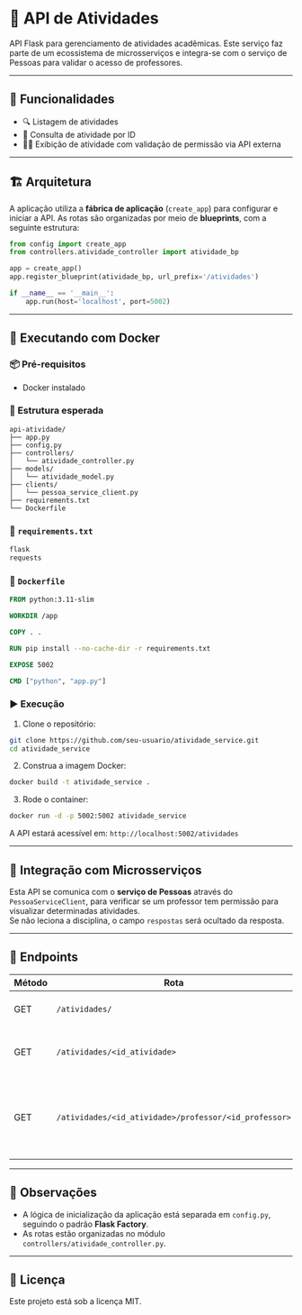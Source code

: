 # 📘 API de Atividades

API Flask para gerenciamento de atividades acadêmicas. Este serviço faz parte de um ecossistema de microsserviços e integra-se com o serviço de Pessoas para validar o acesso de professores.

---

## 📄 Funcionalidades

- 🔍 Listagem de atividades
- 📑 Consulta de atividade por ID
- 🧑‍🏫 Exibição de atividade com validação de permissão via API externa

---

## 🏗️ Arquitetura

A aplicação utiliza a **fábrica de aplicação** (`create_app`) para configurar e iniciar a API. As rotas são organizadas por meio de **blueprints**, com a seguinte estrutura:

```python
from config import create_app
from controllers.atividade_controller import atividade_bp

app = create_app()
app.register_blueprint(atividade_bp, url_prefix='/atividades')

if __name__ == '__main__':
    app.run(host='localhost', port=5002)
```

---

## 🚀 Executando com Docker

### 📦 Pré-requisitos

- Docker instalado

### 📁 Estrutura esperada

```
api-atividade/
├── app.py
├── config.py
├── controllers/
│   └── atividade_controller.py
├── models/
│   └── atividade_model.py
├── clients/
│   └── pessoa_service_client.py
├── requirements.txt
└── Dockerfile
```

### 🧪 `requirements.txt`

```txt
flask
requests
```

### 🐳 `Dockerfile`

```Dockerfile
FROM python:3.11-slim

WORKDIR /app

COPY . .

RUN pip install --no-cache-dir -r requirements.txt

EXPOSE 5002

CMD ["python", "app.py"]
```

### ▶️ Execução

1. Clone o repositório:

```bash
git clone https://github.com/seu-usuario/atividade_service.git
cd atividade_service
```

2. Construa a imagem Docker:

```bash
docker build -t atividade_service .
```

3. Rode o container:

```bash
docker run -d -p 5002:5002 atividade_service
```

A API estará acessível em: `http://localhost:5002/atividades`

---

## 🔗 Integração com Microsserviços

Esta API se comunica com o **serviço de Pessoas** através do `PessoaServiceClient`, para verificar se um professor tem permissão para visualizar determinadas atividades.  
Se não leciona a disciplina, o campo `respostas` será ocultado da resposta.

---

## 🧪 Endpoints

| Método | Rota                                                   | Descrição                                                                 |
|--------|--------------------------------------------------------|---------------------------------------------------------------------------|
| GET    | `/atividades/`                                         | Lista todas as atividades                                                |
| GET    | `/atividades/<id_atividade>`                           | Retorna uma atividade específica                                         |
| GET    | `/atividades/<id_atividade>/professor/<id_professor>` | Retorna a atividade filtrando dados com base no professor                |

---

## 📌 Observações

- A lógica de inicialização da aplicação está separada em `config.py`, seguindo o padrão **Flask Factory**.
- As rotas estão organizadas no módulo `controllers/atividade_controller.py`.

---

## 📜 Licença

Este projeto está sob a licença MIT.
